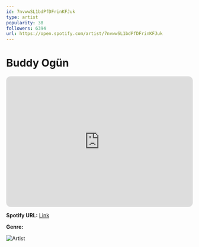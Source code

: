 ```yaml
---
id: 7nvwwSL1bdPfDFrinKFJuk
type: artist
popularity: 38
followers: 6394
url: https://open.spotify.com/artist/7nvwwSL1bdPfDFrinKFJuk
---
```

# Buddy Ogün

<iframe style="border-radius:12px" src="https://open.spotify.com/embed/artist/7nvwwSL1bdPfDFrinKFJuk" width="100%" height="352" frameBorder="0" allowfullscreen="" allow="autoplay; clipboard-write; encrypted-media; fullscreen; picture-in-picture" loading="lazy"></iframe>

**Spotify URL:** [Link](https://open.spotify.com/artist/7nvwwSL1bdPfDFrinKFJuk)

**Genre:** 

![Artist](https://i.scdn.co/image/ab6761610000e5eb19188343f83ab3b09f0f8f22)
